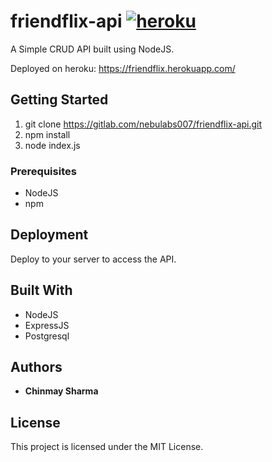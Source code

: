 # friendflix-api [![heroku](https://img.shields.io/badge/heroku-deployed-purple?style=plastic&logo=heroku)](https://friendflix.herokuapp.com/)

A Simple CRUD API built using NodeJS.

Deployed on heroku: https://friendflix.herokuapp.com/

## Getting Started

1. git clone https://gitlab.com/nebulabs007/friendflix-api.git
2. npm install
4. node index.js

### Prerequisites

* NodeJS
* npm

## Deployment

Deploy to your server to access the API. 

## Built With

* NodeJS
* ExpressJS
* Postgresql

## Authors

* **Chinmay Sharma**

## License

This project is licensed under the MIT License.
